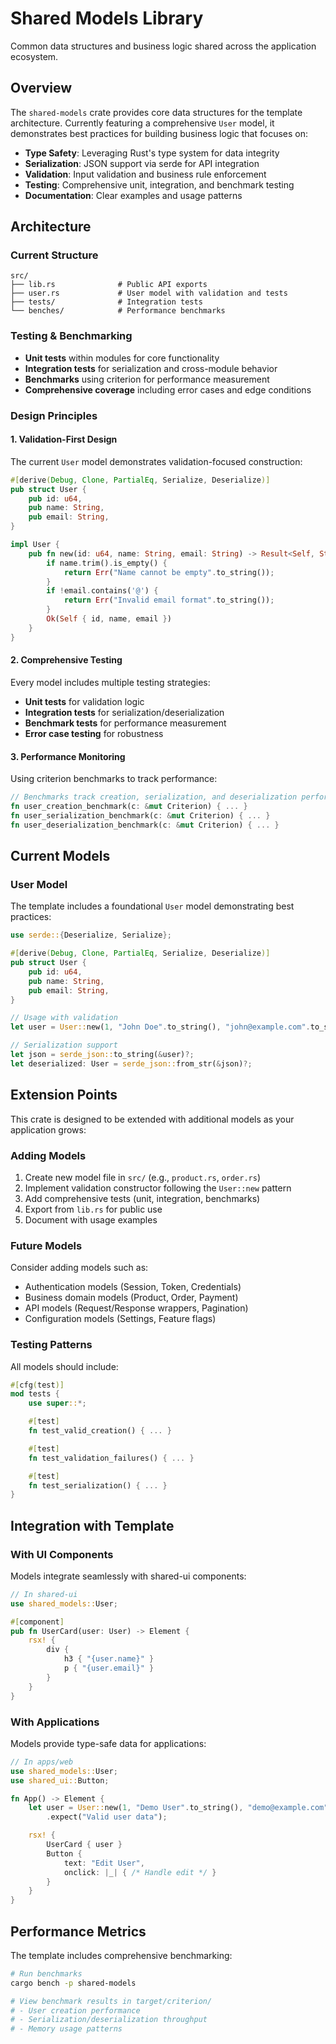 # Shared Models Library

Common data structures and business logic shared across the application ecosystem.

## Overview

The `shared-models` crate provides core data structures for the template architecture. Currently featuring a comprehensive `User` model, it demonstrates best practices for building business logic that focuses on:

- **Type Safety**: Leveraging Rust's type system for data integrity
- **Serialization**: JSON support via serde for API integration
- **Validation**: Input validation and business rule enforcement
- **Testing**: Comprehensive unit, integration, and benchmark testing
- **Documentation**: Clear examples and usage patterns

## Architecture

### Current Structure
```
src/
├── lib.rs              # Public API exports
├── user.rs             # User model with validation and tests
├── tests/              # Integration tests
└── benches/            # Performance benchmarks
```

### Testing & Benchmarking
- **Unit tests** within modules for core functionality
- **Integration tests** for serialization and cross-module behavior
- **Benchmarks** using criterion for performance measurement
- **Comprehensive coverage** including error cases and edge conditions

### Design Principles

#### 1. Validation-First Design
The current `User` model demonstrates validation-focused construction:

```rust
#[derive(Debug, Clone, PartialEq, Serialize, Deserialize)]
pub struct User {
    pub id: u64,
    pub name: String,
    pub email: String,
}

impl User {
    pub fn new(id: u64, name: String, email: String) -> Result<Self, String> {
        if name.trim().is_empty() {
            return Err("Name cannot be empty".to_string());
        }
        if !email.contains('@') {
            return Err("Invalid email format".to_string());
        }
        Ok(Self { id, name, email })
    }
}
```

#### 2. Comprehensive Testing
Every model includes multiple testing strategies:

- **Unit tests** for validation logic
- **Integration tests** for serialization/deserialization
- **Benchmark tests** for performance measurement
- **Error case testing** for robustness

#### 3. Performance Monitoring
Using criterion benchmarks to track performance:

```rust
// Benchmarks track creation, serialization, and deserialization performance
fn user_creation_benchmark(c: &mut Criterion) { ... }
fn user_serialization_benchmark(c: &mut Criterion) { ... }
fn user_deserialization_benchmark(c: &mut Criterion) { ... }
```

## Current Models

### User Model

The template includes a foundational `User` model demonstrating best practices:

```rust
use serde::{Deserialize, Serialize};

#[derive(Debug, Clone, PartialEq, Serialize, Deserialize)]
pub struct User {
    pub id: u64,
    pub name: String,
    pub email: String,
}

// Usage with validation
let user = User::new(1, "John Doe".to_string(), "john@example.com".to_string())?;

// Serialization support
let json = serde_json::to_string(&user)?;
let deserialized: User = serde_json::from_str(&json)?;
```

## Extension Points

This crate is designed to be extended with additional models as your application grows:

### Adding Models
1. Create new model file in `src/` (e.g., `product.rs`, `order.rs`)
2. Implement validation constructor following the `User::new` pattern
3. Add comprehensive tests (unit, integration, benchmarks)
4. Export from `lib.rs` for public use
5. Document with usage examples

### Future Models
Consider adding models such as:
- Authentication models (Session, Token, Credentials)
- Business domain models (Product, Order, Payment)
- API models (Request/Response wrappers, Pagination)
- Configuration models (Settings, Feature flags)

### Testing Patterns
All models should include:
```rust
#[cfg(test)]
mod tests {
    use super::*;

    #[test]
    fn test_valid_creation() { ... }

    #[test]
    fn test_validation_failures() { ... }

    #[test]
    fn test_serialization() { ... }
}
```

## Integration with Template

### With UI Components
Models integrate seamlessly with shared-ui components:

```rust
// In shared-ui
use shared_models::User;

#[component]
pub fn UserCard(user: User) -> Element {
    rsx! {
        div {
            h3 { "{user.name}" }
            p { "{user.email}" }
        }
    }
}
```

### With Applications
Models provide type-safe data for applications:

```rust
// In apps/web
use shared_models::User;
use shared_ui::Button;

fn App() -> Element {
    let user = User::new(1, "Demo User".to_string(), "demo@example.com".to_string())
        .expect("Valid user data");

    rsx! {
        UserCard { user }
        Button {
            text: "Edit User",
            onclick: |_| { /* Handle edit */ }
        }
    }
}
```

## Performance Metrics

The template includes comprehensive benchmarking:

```bash
# Run benchmarks
cargo bench -p shared-models

# View benchmark results in target/criterion/
# - User creation performance
# - Serialization/deserialization throughput
# - Memory usage patterns
```
